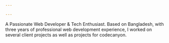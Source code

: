 ```yaml
---

---
```


<p class="text-base">A Passionate Web Developer & Tech Enthusiast. Based on Bangladesh, with three years of professional web development experience,  I worked on several client projects as well as projects for codecanyon.</p>